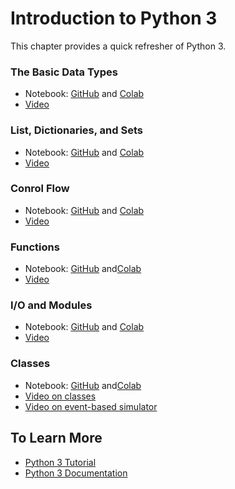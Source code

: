 # Introduction to Python 3

This chapter provides a quick refresher of Python 3.  

### The Basic Data Types

* Notebook: [GitHub](https://github.com/abstractions-in-python/abstractions-in-python.github.io/blob/master/notebooks/Introduction_to_Python_3_The_Basic_Data_Types_chapter.ipynb) and [Colab](https://drive.google.com/file/d/1uje7IVik2mXITy9N-L4TCEcAGDE-1-1A/view?usp=sharing) 
* [Video](https://youtu.be/yCkEmHyMBKE)

### List, Dictionaries, and Sets
  
* Notebook: [GitHub](https://github.com/abstractions-in-python/abstractions-in-python.github.io/blob/master/notebooks/Introduction_to_Python_3_Lists,_Dictionaries,_and_Sets_chapter.ipynb) and [Colab](https://drive.google.com/file/d/1nJqOAXdwGIQHMqmCDtzFIi1Ka-qramEW/view?usp=sharing) 
* [Video](https://youtu.be/1oQxHb8I7H8)

### Conrol Flow
  
* Notebook: [GitHub](https://github.com/abstractions-in-python/abstractions-in-python.github.io/blob/master/notebooks/Introduction_to_Python_3_Control_Flow_chapter.ipynb) and [Colab](https://drive.google.com/file/d/14k-YXZ_wFk5DwXlRZ5gJQ6LvgKjlVEb7/view?usp=sharing) 
* [Video](https://youtu.be/P7fjl1SmqXA)

### Functions
  
* Notebook: [GitHub](https://github.com/abstractions-in-python/abstractions-in-python.github.io/blob/master/notebooks/Introduction_to_Python_3_Functions_chapter.ipynb) and[Colab](https://drive.google.com/file/d/1S9nle4SUIz0LutF0tB5yuzMp2r9hCTH0/view?usp=sharing)
* [Video](https://youtu.be/VJ1U8JpvodQ)

### I/O and Modules

* Notebook: [GitHub](https://github.com/abstractions-in-python/abstractions-in-python.github.io/blob/master/notebooks/Introduction_to_Python_3_I_O_and_Modules_chapter.ipynb) and [Colab](https://drive.google.com/file/d/1CpOqyqrig_CBw0h7gpQGKPEGwjMQc415/view?usp=sharing)
* [Video](https://youtu.be/3ygcZa6kAy0)

### Classes
  
* Notebook: [GitHub](https://github.com/abstractions-in-python/abstractions-in-python.github.io/blob/master/notebooks/Introduction_to_Python_3_Classes_chapter.ipynb) and[Colab](https://drive.google.com/file/d/1EzVU2hAqaQFvFF-PUOdKwfM6yhsUKvXM/view?usp=sharing)
* [Video on classes](https://youtu.be/8a7Tn2kKxBI)
* [Video on event-based simulator](https://youtu.be/xW-LbcEL0eY)

## To Learn More

* [Python 3 Tutorial](https://docs.python.org/3/tutorial/index.html)
* [Python 3 Documentation](https://docs.python.org/3/)
